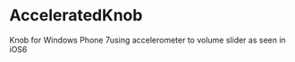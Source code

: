 AcceleratedKnob
===============

Knob  for Windows Phone 7using accelerometer to volume slider as seen in iOS6